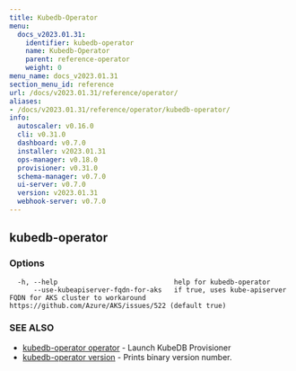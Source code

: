 ```yaml
---
title: Kubedb-Operator
menu:
  docs_v2023.01.31:
    identifier: kubedb-operator
    name: Kubedb-Operator
    parent: reference-operator
    weight: 0
menu_name: docs_v2023.01.31
section_menu_id: reference
url: /docs/v2023.01.31/reference/operator/
aliases:
- /docs/v2023.01.31/reference/operator/kubedb-operator/
info:
  autoscaler: v0.16.0
  cli: v0.31.0
  dashboard: v0.7.0
  installer: v2023.01.31
  ops-manager: v0.18.0
  provisioner: v0.31.0
  schema-manager: v0.7.0
  ui-server: v0.7.0
  version: v2023.01.31
  webhook-server: v0.7.0
---
```


## kubedb-operator



### Options

```
  -h, --help                             help for kubedb-operator
      --use-kubeapiserver-fqdn-for-aks   if true, uses kube-apiserver FQDN for AKS cluster to workaround https://github.com/Azure/AKS/issues/522 (default true)
```

### SEE ALSO

* [kubedb-operator operator](/docs/v2023.01.31/reference/operator/kubedb-operator_operator)	 - Launch KubeDB Provisioner
* [kubedb-operator version](/docs/v2023.01.31/reference/operator/kubedb-operator_version)	 - Prints binary version number.

